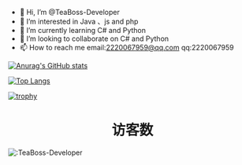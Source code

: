 - 👋 Hi, I’m @TeaBoss-Developer
- 👀 I’m interested in Java 、js and php
- 🌱 I’m currently learning C# and Python
- 💞️ I’m looking to collaborate on C# and Python
- 📫 How to reach me email:2220067959@qq.com  qq:2220067959

 [![Anurag's GitHub stats](https://github-readme-stats.vercel.app/api?username=TeaBoss-Developer)](https://github.com/anuraghazra/github-readme-stats)

[![Top Langs](https://github-readme-stats.vercel.app/api/top-langs/?username=TeaBoss-Developer)](https://github.com/anuraghazra/github-readme-stats) 

[![trophy](https://github-profile-trophy.vercel.app/?username=TeaBoss-Developer)](https://github.com/ryo-ma/github-profile-trophy)

<h1 align="center">访客数</h1>

![:TeaBoss-Developer](https://count.getloli.com/get/@TeaBoss-Developer?theme=rule34)
